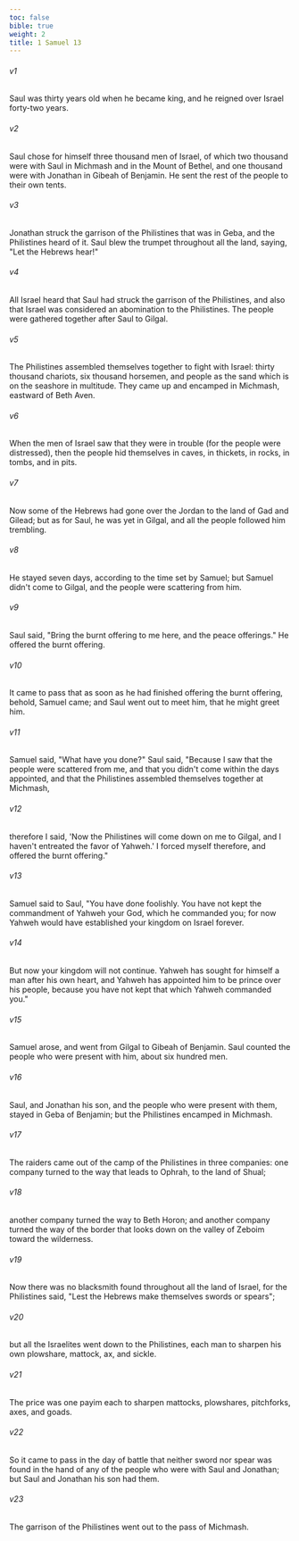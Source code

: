```yaml
---
toc: false
bible: true
weight: 2
title: 1 Samuel 13
---
```




###### v1 
Saul was thirty years old when he became king, and he reigned over Israel forty-two years. 

###### v2 
Saul chose for himself three thousand men of Israel, of which two thousand were with Saul in Michmash and in the Mount of Bethel, and one thousand were with Jonathan in Gibeah of Benjamin. He sent the rest of the people to their own tents. 

###### v3 
Jonathan struck the garrison of the Philistines that was in Geba, and the Philistines heard of it. Saul blew the trumpet throughout all the land, saying, "Let the Hebrews hear!" 

###### v4 
All Israel heard that Saul had struck the garrison of the Philistines, and also that Israel was considered an abomination to the Philistines. The people were gathered together after Saul to Gilgal. 

###### v5 
The Philistines assembled themselves together to fight with Israel: thirty thousand chariots, six thousand horsemen, and people as the sand which is on the seashore in multitude. They came up and encamped in Michmash, eastward of Beth Aven. 

###### v6 
When the men of Israel saw that they were in trouble (for the people were distressed), then the people hid themselves in caves, in thickets, in rocks, in tombs, and in pits. 

###### v7 
Now some of the Hebrews had gone over the Jordan to the land of Gad and Gilead; but as for Saul, he was yet in Gilgal, and all the people followed him trembling. 

###### v8 
He stayed seven days, according to the time set by Samuel; but Samuel didn't come to Gilgal, and the people were scattering from him. 

###### v9 
Saul said, "Bring the burnt offering to me here, and the peace offerings." He offered the burnt offering. 

###### v10 
It came to pass that as soon as he had finished offering the burnt offering, behold, Samuel came; and Saul went out to meet him, that he might greet him. 

###### v11 
Samuel said, "What have you done?" Saul said, "Because I saw that the people were scattered from me, and that you didn't come within the days appointed, and that the Philistines assembled themselves together at Michmash, 

###### v12 
therefore I said, 'Now the Philistines will come down on me to Gilgal, and I haven't entreated the favor of Yahweh.' I forced myself therefore, and offered the burnt offering." 

###### v13 
Samuel said to Saul, "You have done foolishly. You have not kept the commandment of Yahweh your God, which he commanded you; for now Yahweh would have established your kingdom on Israel forever. 

###### v14 
But now your kingdom will not continue. Yahweh has sought for himself a man after his own heart, and Yahweh has appointed him to be prince over his people, because you have not kept that which Yahweh commanded you." 

###### v15 
Samuel arose, and went from Gilgal to Gibeah of Benjamin. Saul counted the people who were present with him, about six hundred men. 

###### v16 
Saul, and Jonathan his son, and the people who were present with them, stayed in Geba of Benjamin; but the Philistines encamped in Michmash. 

###### v17 
The raiders came out of the camp of the Philistines in three companies: one company turned to the way that leads to Ophrah, to the land of Shual; 

###### v18 
another company turned the way to Beth Horon; and another company turned the way of the border that looks down on the valley of Zeboim toward the wilderness. 

###### v19 
Now there was no blacksmith found throughout all the land of Israel, for the Philistines said, "Lest the Hebrews make themselves swords or spears"; 

###### v20 
but all the Israelites went down to the Philistines, each man to sharpen his own plowshare, mattock, ax, and sickle. 

###### v21 
The price was one payim each to sharpen mattocks, plowshares, pitchforks, axes, and goads. 

###### v22 
So it came to pass in the day of battle that neither sword nor spear was found in the hand of any of the people who were with Saul and Jonathan; but Saul and Jonathan his son had them. 

###### v23 
The garrison of the Philistines went out to the pass of Michmash.
